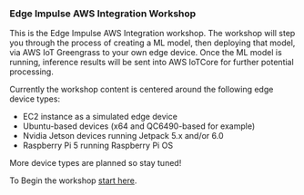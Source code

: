 ### Edge Impulse AWS Integration Workshop

This is the Edge Impulse AWS Integration workshop. The workshop will step you through the process of creating a ML model, then deploying that model, via AWS IoT Greengrass to your own edge device. Once the ML model is running, inference results will be sent into AWS IoTCore for further potential processing. 

Currently the workshop content is centered around the following edge device types:

* EC2 instance as a simulated edge device
* Ubuntu-based devices (x64 and QC6490-based for example)
* Nvidia Jetson devices running Jetpack 5.x and/or 6.0
* Raspberry Pi 5 running Raspberry Pi OS

More device types are planned so stay tuned!

To Begin the workshop [start here](./0_Overview/Overview.md).
